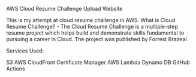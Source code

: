 AWS Cloud Resume Challenge
Upload Website

This is my attempt at cloud resume challenge in AWS. What is Cloud Resume Challenge? - The Cloud Resume Challenge is a multiple-step resume project which helps build and demonstrate skills fundamental to pursuing a career in Cloud. The project was published by Forrest Brazeal.

Services Used:

S3
AWS CloudFront
Certificate Manager
AWS Lambda
Dynamo DB
GitHub Actions
